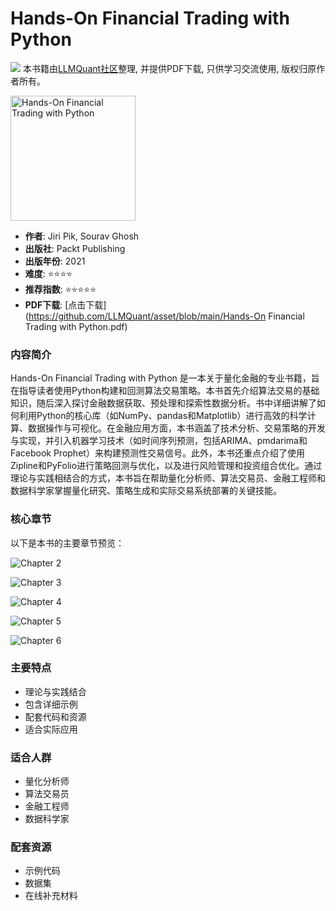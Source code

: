 # Hands-On Financial Trading with Python

![](https://fastly.jsdelivr.net/gh/bucketio/img3@main/2024/09/04/1725464231869-e0b2f727-2a0f-4270-bf6c-31ddc350426a.gif)
本书籍由[LLMQuant社区](https://llmquant.com/)整理, 并提供PDF下载, 只供学习交流使用, 版权归原作者所有。

<img src="1.png" alt="Hands-On Financial Trading with Python" width="200"/>

- **作者**: Jiri Pik, Sourav Ghosh
- **出版社**: Packt Publishing
- **出版年份**: 2021
- **难度**: ⭐⭐⭐⭐
- **推荐指数**: ⭐⭐⭐⭐⭐
- **PDF下载**: [点击下载](https://github.com/LLMQuant/asset/blob/main/Hands-On Financial Trading with Python.pdf)

### 内容简介

Hands-On Financial Trading with Python 是一本关于量化金融的专业书籍，旨在指导读者使用Python构建和回测算法交易策略。本书首先介绍算法交易的基础知识，随后深入探讨金融数据获取、预处理和探索性数据分析。书中详细讲解了如何利用Python的核心库（如NumPy、pandas和Matplotlib）进行高效的科学计算、数据操作与可视化。在金融应用方面，本书涵盖了技术分析、交易策略的开发与实现，并引入机器学习技术（如时间序列预测，包括ARIMA、pmdarima和Facebook Prophet）来构建预测性交易信号。此外，本书还重点介绍了使用Zipline和PyFolio进行策略回测与优化，以及进行风险管理和投资组合优化。通过理论与实践相结合的方式，本书旨在帮助量化分析师、算法交易员、金融工程师和数据科学家掌握量化研究、策略生成和实际交易系统部署的关键技能。

### 核心章节

以下是本书的主要章节预览：

![Chapter 2](2.png)

![Chapter 3](3.png)

![Chapter 4](4.png)

![Chapter 5](5.png)

![Chapter 6](6.png)

### 主要特点

- 理论与实践结合
- 包含详细示例
- 配套代码和资源
- 适合实际应用

### 适合人群

- 量化分析师
- 算法交易员
- 金融工程师
- 数据科学家

### 配套资源

- 示例代码
- 数据集
- 在线补充材料